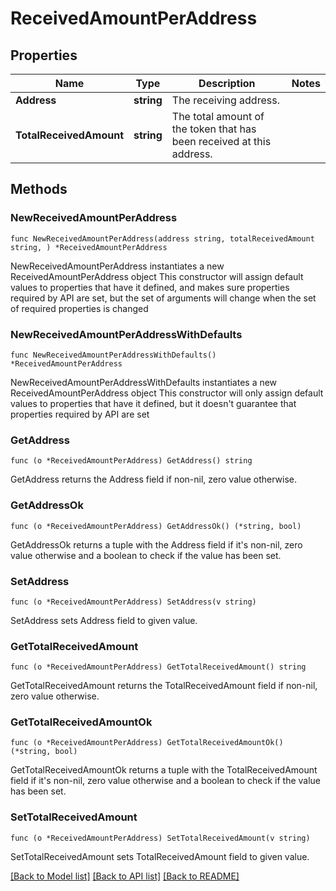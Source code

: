 # ReceivedAmountPerAddress

## Properties

Name | Type | Description | Notes
------------ | ------------- | ------------- | -------------
**Address** | **string** | The receiving address. | 
**TotalReceivedAmount** | **string** | The total amount of the token that has been received at this address. | 

## Methods

### NewReceivedAmountPerAddress

`func NewReceivedAmountPerAddress(address string, totalReceivedAmount string, ) *ReceivedAmountPerAddress`

NewReceivedAmountPerAddress instantiates a new ReceivedAmountPerAddress object
This constructor will assign default values to properties that have it defined,
and makes sure properties required by API are set, but the set of arguments
will change when the set of required properties is changed

### NewReceivedAmountPerAddressWithDefaults

`func NewReceivedAmountPerAddressWithDefaults() *ReceivedAmountPerAddress`

NewReceivedAmountPerAddressWithDefaults instantiates a new ReceivedAmountPerAddress object
This constructor will only assign default values to properties that have it defined,
but it doesn't guarantee that properties required by API are set

### GetAddress

`func (o *ReceivedAmountPerAddress) GetAddress() string`

GetAddress returns the Address field if non-nil, zero value otherwise.

### GetAddressOk

`func (o *ReceivedAmountPerAddress) GetAddressOk() (*string, bool)`

GetAddressOk returns a tuple with the Address field if it's non-nil, zero value otherwise
and a boolean to check if the value has been set.

### SetAddress

`func (o *ReceivedAmountPerAddress) SetAddress(v string)`

SetAddress sets Address field to given value.


### GetTotalReceivedAmount

`func (o *ReceivedAmountPerAddress) GetTotalReceivedAmount() string`

GetTotalReceivedAmount returns the TotalReceivedAmount field if non-nil, zero value otherwise.

### GetTotalReceivedAmountOk

`func (o *ReceivedAmountPerAddress) GetTotalReceivedAmountOk() (*string, bool)`

GetTotalReceivedAmountOk returns a tuple with the TotalReceivedAmount field if it's non-nil, zero value otherwise
and a boolean to check if the value has been set.

### SetTotalReceivedAmount

`func (o *ReceivedAmountPerAddress) SetTotalReceivedAmount(v string)`

SetTotalReceivedAmount sets TotalReceivedAmount field to given value.



[[Back to Model list]](../README.md#documentation-for-models) [[Back to API list]](../README.md#documentation-for-api-endpoints) [[Back to README]](../README.md)


